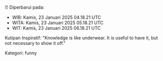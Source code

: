 ⏰ Diperbarui pada:
- WIB: Kamis, 23 Januari 2025 04.18.21 UTC
- WITA: Kamis, 23 Januari 2025 05.18.21 UTC
- WIT: Kamis, 23 Januari 2025 06.18.21 UTC

Kutipan Inspiratif:
"Knowledge is like underwear. It is useful to have it, but not necessary to show it off."


Kategori: funny

